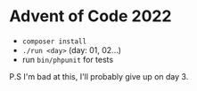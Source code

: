 # Advent of Code 2022

- `composer install`
- `./run <day>` (day: 01, 02...) 
- run `bin/phpunit` for tests


P.S I'm bad at this, I'll probably give up on day 3.